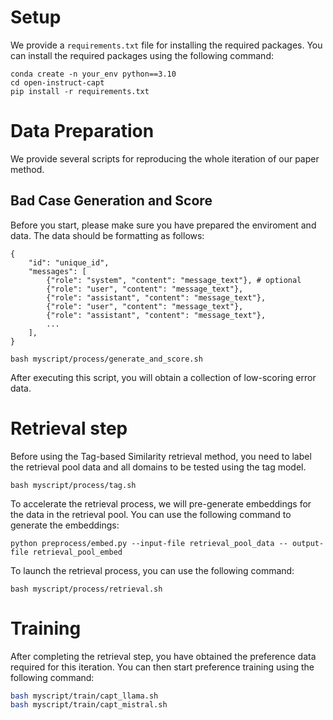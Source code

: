 # Setup
We provide a `requirements.txt` file for installing the required packages. You can install the required packages using the following command:
```
conda create -n your_env python==3.10
cd open-instruct-capt
pip install -r requirements.txt
```

# Data Preparation
We provide several scripts for reproducing the whole iteration of our paper method.
## Bad Case Generation and Score
Before you start, please make sure you have prepared the enviroment and data. The data should be formatting as follows:
```
{
    "id": "unique_id",
    "messages": [
        {"role": "system", "content": "message_text"}, # optional
        {"role": "user", "content": "message_text"},
        {"role": "assistant", "content": "message_text"},
        {"role": "user", "content": "message_text"},
        {"role": "assistant", "content": "message_text"},
        ...
    ],
}
```
```
bash myscript/process/generate_and_score.sh
```

After executing this script, you will obtain a collection of low-scoring error data.

# Retrieval step
Before using the Tag-based Similarity retrieval method, you need to label the retrieval pool data and all domains to be tested using the tag model.
```
bash myscript/process/tag.sh
```

To accelerate the retrieval process, we will pre-generate embeddings for the data in the retrieval pool. You can use the following command to generate the embeddings:
```
python preprocess/embed.py --input-file retrieval_pool_data -- output-file retrieval_pool_embed
```

To launch the retrieval process, you can use the following command:
```
bash myscript/process/retrieval.sh
```

# Training

After completing the retrieval step, you have obtained the preference data required for this iteration. You can then start preference training using the following command:

```bash
bash myscript/train/capt_llama.sh
bash myscript/train/capt_mistral.sh
```
